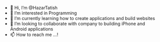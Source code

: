- 👋 Hi, I’m @HazarTatish
- 👀 I’m interested in Programming
- 🌱 I’m currently learning how to create applications and build websites
- 💞️ I’m looking to collaborate with company to building iPhone and Android applications
- 📫 How to reach me ...!

<!---
HazarTatish/HazarTatish is a ✨ special ✨ repository because its `README.md` (this file) appears on your GitHub profile.
You can click the Preview link to take a look at your changes.
--->

